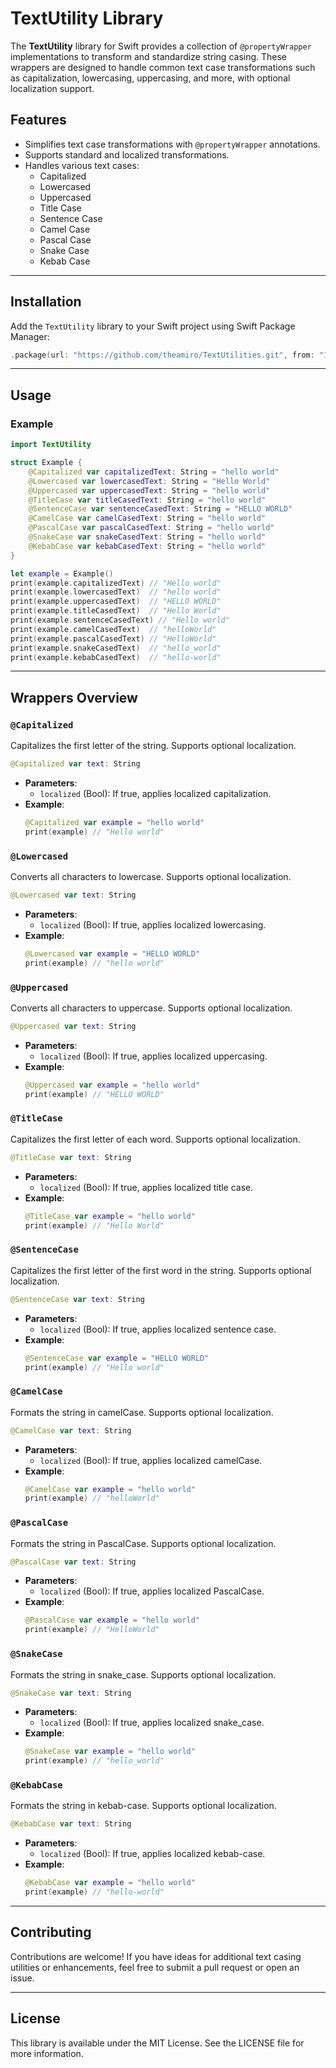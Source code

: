 # TextUtility Library

The **TextUtility** library for Swift provides a collection of `@propertyWrapper` implementations to transform and standardize string casing. These wrappers are designed to handle common text case transformations such as capitalization, lowercasing, uppercasing, and more, with optional localization support.

## Features
- Simplifies text case transformations with `@propertyWrapper` annotations.
- Supports standard and localized transformations.
- Handles various text cases:
  - Capitalized
  - Lowercased
  - Uppercased
  - Title Case
  - Sentence Case
  - Camel Case
  - Pascal Case
  - Snake Case
  - Kebab Case

---

## Installation
Add the `TextUtility` library to your Swift project using Swift Package Manager:

```swift
.package(url: "https://github.com/theamiro/TextUtilities.git", from: "1.0.0")
```

---

## Usage

### Example
```swift
import TextUtility

struct Example {
    @Capitalized var capitalizedText: String = "hello world"
    @Lowercased var lowercasedText: String = "Hello World"
    @Uppercased var uppercasedText: String = "hello world"
    @TitleCase var titleCasedText: String = "hello world"
    @SentenceCase var sentenceCasedText: String = "HELLO WORLD"
    @CamelCase var camelCasedText: String = "hello world"
    @PascalCase var pascalCasedText: String = "hello world"
    @SnakeCase var snakeCasedText: String = "hello world"
    @KebabCase var kebabCasedText: String = "hello world"
}

let example = Example()
print(example.capitalizedText) // "Hello world"
print(example.lowercasedText)  // "hello world"
print(example.uppercasedText)  // "HELLO WORLD"
print(example.titleCasedText)  // "Hello World"
print(example.sentenceCasedText) // "Hello world"
print(example.camelCasedText)  // "helloWorld"
print(example.pascalCasedText) // "HelloWorld"
print(example.snakeCasedText)  // "hello_world"
print(example.kebabCasedText)  // "hello-world"
```

---

## Wrappers Overview

### `@Capitalized`
Capitalizes the first letter of the string. Supports optional localization.
```swift
@Capitalized var text: String
```
- **Parameters**:
  - `localized` (Bool): If true, applies localized capitalization.
- **Example**:
  ```swift
  @Capitalized var example = "hello world"
  print(example) // "Hello world"
  ```

### `@Lowercased`
Converts all characters to lowercase. Supports optional localization.
```swift
@Lowercased var text: String
```
- **Parameters**:
  - `localized` (Bool): If true, applies localized lowercasing.
- **Example**:
  ```swift
  @Lowercased var example = "HELLO WORLD"
  print(example) // "hello world"
  ```

### `@Uppercased`
Converts all characters to uppercase. Supports optional localization.
```swift
@Uppercased var text: String
```
- **Parameters**:
  - `localized` (Bool): If true, applies localized uppercasing.
- **Example**:
  ```swift
  @Uppercased var example = "hello world"
  print(example) // "HELLO WORLD"
  ```

### `@TitleCase`
Capitalizes the first letter of each word. Supports optional localization.
```swift
@TitleCase var text: String
```
- **Parameters**:
  - `localized` (Bool): If true, applies localized title case.
- **Example**:
  ```swift
  @TitleCase var example = "hello world"
  print(example) // "Hello World"
  ```

### `@SentenceCase`
Capitalizes the first letter of the first word in the string. Supports optional localization.
```swift
@SentenceCase var text: String
```
- **Parameters**:
  - `localized` (Bool): If true, applies localized sentence case.
- **Example**:
  ```swift
  @SentenceCase var example = "HELLO WORLD"
  print(example) // "Hello world"
  ```

### `@CamelCase`
Formats the string in camelCase. Supports optional localization.
```swift
@CamelCase var text: String
```
- **Parameters**:
  - `localized` (Bool): If true, applies localized camelCase.
- **Example**:
  ```swift
  @CamelCase var example = "hello world"
  print(example) // "helloWorld"
  ```

### `@PascalCase`
Formats the string in PascalCase. Supports optional localization.
```swift
@PascalCase var text: String
```
- **Parameters**:
  - `localized` (Bool): If true, applies localized PascalCase.
- **Example**:
  ```swift
  @PascalCase var example = "hello world"
  print(example) // "HelloWorld"
  ```

### `@SnakeCase`
Formats the string in snake_case. Supports optional localization.
```swift
@SnakeCase var text: String
```
- **Parameters**:
  - `localized` (Bool): If true, applies localized snake_case.
- **Example**:
  ```swift
  @SnakeCase var example = "hello world"
  print(example) // "hello_world"
  ```

### `@KebabCase`
Formats the string in kebab-case. Supports optional localization.
```swift
@KebabCase var text: String
```
- **Parameters**:
  - `localized` (Bool): If true, applies localized kebab-case.
- **Example**:
  ```swift
  @KebabCase var example = "hello world"
  print(example) // "hello-world"
  ```

---

## Contributing
Contributions are welcome! If you have ideas for additional text casing utilities or enhancements, feel free to submit a pull request or open an issue.

---

## License
This library is available under the MIT License. See the LICENSE file for more information.
